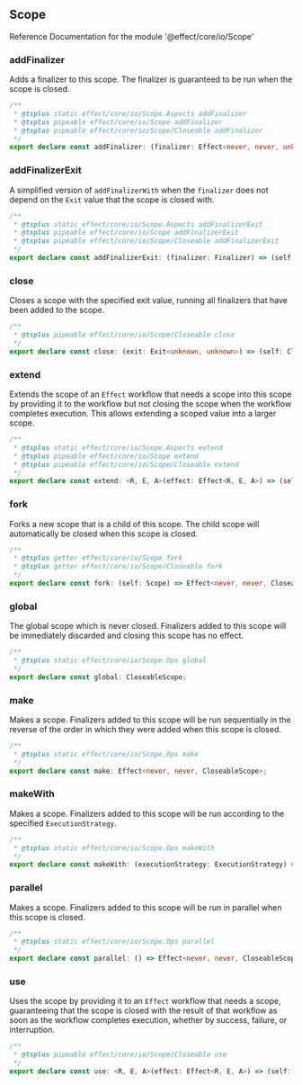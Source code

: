## Scope

Reference Documentation for the module '@effect/core/io/Scope'

### addFinalizer

Adds a finalizer to this scope. The finalizer is guaranteed to be run when
the scope is closed.

```ts
/**
 * @tsplus static effect/core/io/Scope.Aspects addFinalizer
 * @tsplus pipeable effect/core/io/Scope addFinalizer
 * @tsplus pipeable effect/core/io/Scope/Closeable addFinalizer
 */
export declare const addFinalizer: (finalizer: Effect<never, never, unknown>) => (self: Scope) => Effect<never, never, void>;
```

### addFinalizerExit

A simplified version of `addFinalizerWith` when the `finalizer` does not
depend on the `Exit` value that the scope is closed with.

```ts
/**
 * @tsplus static effect/core/io/Scope.Aspects addFinalizerExit
 * @tsplus pipeable effect/core/io/Scope addFinalizerExit
 * @tsplus pipeable effect/core/io/Scope/Closeable addFinalizerExit
 */
export declare const addFinalizerExit: (finalizer: Finalizer) => (self: Scope) => Effect<never, never, void>;
```

### close

Closes a scope with the specified exit value, running all finalizers that
have been added to the scope.

```ts
/**
 * @tsplus pipeable effect/core/io/Scope/Closeable close
 */
export declare const close: (exit: Exit<unknown, unknown>) => (self: CloseableScope) => Effect<never, never, void>;
```

### extend

Extends the scope of an `Effect` workflow that needs a scope into this
scope by providing it to the workflow but not closing the scope when the
workflow completes execution. This allows extending a scoped value into a
larger scope.

```ts
/**
 * @tsplus static effect/core/io/Scope.Aspects extend
 * @tsplus pipeable effect/core/io/Scope extend
 * @tsplus pipeable effect/core/io/Scope/Closeable extend
 */
export declare const extend: <R, E, A>(effect: Effect<R, E, A>) => (self: Scope) => Effect<Exclude<R, Scope>, E, A>;
```

### fork

Forks a new scope that is a child of this scope. The child scope will
automatically be closed when this scope is closed.

```ts
/**
 * @tsplus getter effect/core/io/Scope fork
 * @tsplus getter effect/core/io/Scope/Closeable fork
 */
export declare const fork: (self: Scope) => Effect<never, never, CloseableScope>;
```

### global

The global scope which is never closed. Finalizers added to this scope will
be immediately discarded and closing this scope has no effect.

```ts
/**
 * @tsplus static effect/core/io/Scope.Ops global
 */
export declare const global: CloseableScope;
```

### make

Makes a scope. Finalizers added to this scope will be run sequentially in
the reverse of the order in which they were added when this scope is
closed.

```ts
/**
 * @tsplus static effect/core/io/Scope.Ops make
 */
export declare const make: Effect<never, never, CloseableScope>;
```

### makeWith

Makes a scope. Finalizers added to this scope will be run according to the
specified `ExecutionStrategy`.

```ts
/**
 * @tsplus static effect/core/io/Scope.Ops makeWith
 */
export declare const makeWith: (executionStrategy: ExecutionStrategy) => Effect<never, never, CloseableScope>;
```

### parallel

Makes a scope. Finalizers added to this scope will be run in parallel when
this scope is closed.

```ts
/**
 * @tsplus static effect/core/io/Scope.Ops parallel
 */
export declare const parallel: () => Effect<never, never, CloseableScope>;
```

### use

Uses the scope by providing it to an `Effect` workflow that needs a scope,
guaranteeing that the scope is closed with the result of that workflow as
soon as the workflow completes execution, whether by success, failure, or
interruption.

```ts
/**
 * @tsplus pipeable effect/core/io/Scope/Closeable use
 */
export declare const use: <R, E, A>(effect: Effect<R, E, A>) => (self: CloseableScope) => Effect<Exclude<R, Scope>, E, A>;
```

